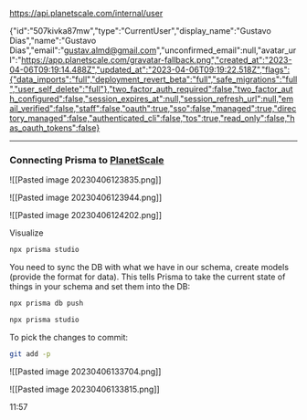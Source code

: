 https://api.planetscale.com/internal/user

{"id":"507kivka87mw","type":"CurrentUser","display_name":"Gustavo Dias","name":"Gustavo Dias","email":"gustav.almd@gmail.com","unconfirmed_email":null,"avatar_url":"https://app.planetscale.com/gravatar-fallback.png","created_at":"2023-04-06T09:19:14.488Z","updated_at":"2023-04-06T09:19:22.518Z","flags":{"data_imports":"full","deployment_revert_beta":"full","safe_migrations":"full","user_self_delete":"full"},"two_factor_auth_required":false,"two_factor_auth_configured":false,"session_expires_at":null,"session_refresh_url":null,"email_verified":false,"staff":false,"oauth":true,"sso":false,"managed":true,"directory_managed":false,"authenticated_cli":false,"tos":true,"read_only":false,"has_oauth_tokens":false}

___

### Connecting Prisma to [PlanetScale](https://planetscale.com/docs/tutorials/prisma-quickstart)

![[Pasted image 20230406123835.png]]

![[Pasted image 20230406123944.png]]

![[Pasted image 20230406124202.png]]

Visualize 
```bash
npx prisma studio
```

You need to sync the DB with what we have in our schema, create models (provide the format for data).
This tells Prisma to take the current state of things in your schema and set them into the DB:

```bash
npx prisma db push
```

```bash
npx prisma studio 
```

To pick the changes to commit:
```bash
git add -p
```

![[Pasted image 20230406133704.png]]


![[Pasted image 20230406133815.png]]

11:57

